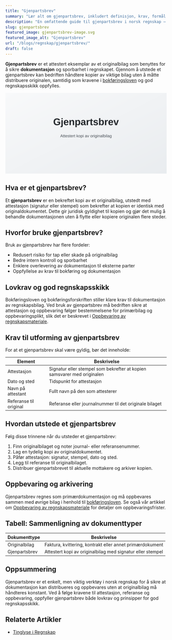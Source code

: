 ```yaml
---
title: "Gjenpartsbrev"
summary: "Lær alt om gjenpartsbrev, inkludert definisjon, krav, formål og praktiske eksempler for håndtering i norsk regnskap."
description: "En omfattende guide til gjenpartsbrev i norsk regnskap – lær definisjon, formål, krav og beste praksis for dokumentasjon og oppbevaring."
slug: gjenpartsbrev
featured_image: gjenpartsbrev-image.svg
featured_image_alt: "Gjenpartsbrev"
url: "/blogs/regnskap/gjenpartsbrev/"
draft: false
---
```


**Gjenpartsbrev** er et attestert eksemplar av et originalbilag som benyttes for å sikre **dokumentasjon** og sporbarhet i regnskapet. Gjennom å utstede et gjenpartsbrev kan bedriften håndtere kopier av viktige bilag uten å måtte distribuere originalen, samtidig som kravene i [bokføringsloven](/blogs/regnskap/hva-er-bokforingsloven "Hva er Bokføringsloven? Krav, regler og veiledning") og god regnskapsskikk oppfylles.

![Gjenpartsbrev](gjenpartsbrev-image.svg)

## Hva er et gjenpartsbrev?

Et **gjenpartsbrev** er en bekreftet kopi av et originalbilag, utstedt med attestasjon (signatur eller stempel) som bekrefter at kopien er identisk med originaldokumentet. Dette gir juridisk gyldighet til kopien og gjør det mulig å behandle dokumentasjonen uten å flytte eller kopiere originalen flere steder.

## Hvorfor bruke gjenpartsbrev?

Bruk av gjenpartsbrev har flere fordeler:

* Redusert risiko for tap eller skade på originalbilag
* Bedre intern kontroll og sporbarhet
* Enklere overlevering av dokumentasjon til eksterne parter
* Oppfyllelse av krav til bokføring og dokumentasjon

## Lovkrav og god regnskapsskikk

Bokføringsloven og bokføringsforskriften stiller klare krav til dokumentasjon av regnskapsbilag. Ved bruk av gjenpartsbrev må bedriften sikre at attestasjon og oppbevaring følger bestemmelsene for primærbilag og oppbevaringsplikt, slik det er beskrevet i [Oppbevaring av regnskapsmateriale](/blogs/regnskap/oppbevaring-av-regnskapsmateriale "Oppbevaring av Regnskapsmateriale - Krav, Frister og Beste Praksis i Norge").

## Krav til utforming av gjenpartsbrev

For at et gjenpartsbrev skal være gyldig, bør det inneholde:

| Element                | Beskrivelse                                                               |
|------------------------|---------------------------------------------------------------------------|
| Attestasjon            | Signatur eller stempel som bekrefter at kopien samsvarer med originalen    |
| Dato og sted           | Tidspunkt for attestasjon                                                  |
| Navn på attestant      | Fullt navn på den som attesterer                                          |
| Referanse til original | Referanse eller journalnummer til det originale bilaget                    |

## Hvordan utstede et gjenpartsbrev

Følg disse trinnene når du utsteder et gjenpartsbrev:

1. Finn originalbilaget og noter journal- eller referansenummer.
2. Lag en tydelig kopi av originaldokumentet.
3. Påfør attestasjon: signatur, stempel, dato og sted.
4. Legg til referanse til originalbilaget.
5. Distribuer gjenpartsbrevet til aktuelle mottakere og arkiver kopien.

## Oppbevaring og arkivering

Gjenpartsbrev regnes som primærdokumentasjon og må oppbevares sammen med øvrige bilag i henhold til [bokføringsloven](/blogs/regnskap/hva-er-bokforingsloven "Hva er Bokføringsloven? Krav, regler og veiledning"). Se også vår artikkel om [Oppbevaring av regnskapsmateriale](/blogs/regnskap/oppbevaring-av-regnskapsmateriale "Oppbevaring av Regnskapsmateriale - Krav, Frister og Beste Praksis i Norge") for detaljer om oppbevaringsfrister.

## Tabell: Sammenligning av dokumenttyper

| Dokumenttype    | Beskrivelse                                          |
|-----------------|------------------------------------------------------|
| Originalbilag   | Faktura, kvittering, kontrakt eller annet primærdokument |
| Gjenpartsbrev   | Attestert kopi av originalbilag med signatur eller stempel |

## Oppsummering

Gjenpartsbrev er et enkelt, men viktig verktøy i norsk regnskap for å sikre at dokumentasjon kan distribueres og oppbevares uten at originalbilag må håndteres konstant. Ved å følge kravene til attestasjon, referanse og oppbevaring, oppfyller gjenpartsbrev både lovkrav og prinsipper for god regnskapsskikk.

## Relaterte Artikler

* [Tinglyse i Regnskap](/blogs/regnskap/tinglyse "Tinglyse i Regnskap: En Guide til Tinglysing")

